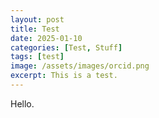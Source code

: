 ```yaml
---
layout: post
title: Test
date: 2025-01-10
categories: [Test, Stuff]
tags: [test]
image: /assets/images/orcid.png
excerpt: This is a test.
---
```


Hello.